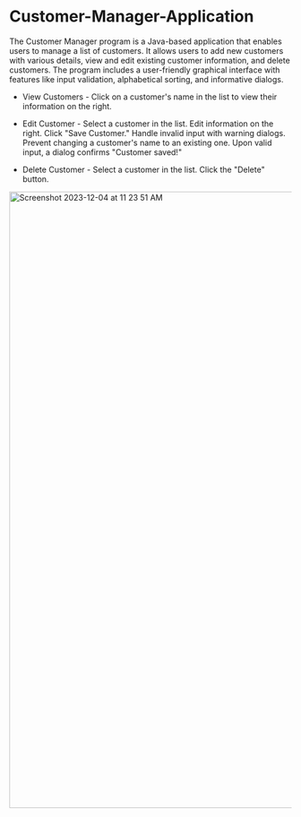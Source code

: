 # Customer-Manager-Application


The Customer Manager program is a Java-based application that enables users to manage a list of customers. It allows users to add new customers with various details, view and edit existing customer information, and delete customers. 
The program includes a user-friendly graphical interface with features like input validation, alphabetical sorting, and informative dialogs.

- View Customers - 
Click on a customer's name in the list to view their information on the right.

- Edit Customer - 
Select a customer in the list.
Edit information on the right.
Click "Save Customer."
Handle invalid input with warning dialogs.
Prevent changing a customer's name to an existing one.
Upon valid input, a dialog confirms "Customer saved!"

- Delete Customer - 
Select a customer in the list.
Click the "Delete" button.

<img width="1101" alt="Screenshot 2023-12-04 at 11 23 51 AM" src="https://github.com/Philipn03/Customer-Manager-Application/assets/97057738/d74b6b6f-38cb-4420-b9ef-70eb4e71aaec">
